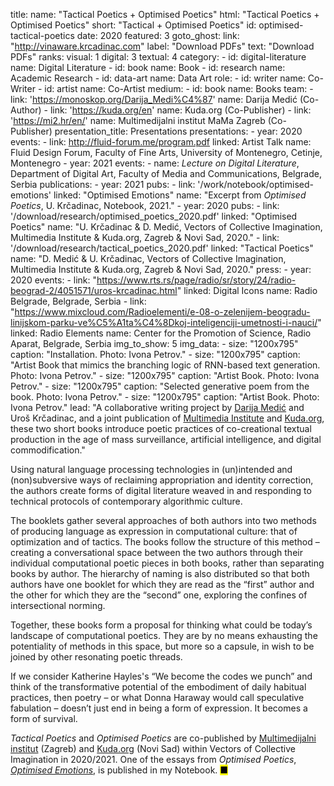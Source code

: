 title: 
    name: "Tactical Poetics + Optimised Poetics"
    html: "Tactical Poetics +<br>Optimised Poetics"
    short: "Tactical + Optimised Poetics"
id: optimised-tactical-poetics
date: 2020
featured: 3
goto_ghost:
    link: "http://vinaware.krcadinac.com"
    label: "Download PDFs"
    text: "Download PDFs"
ranks:
    visual: 1
    digital: 3
    textual: 4
category: 
    - id: digital-literature
      name: Digital Literature
    - id: book
      name: Book
    - id: research
      name: Academic Research
    - id: data-art
      name: Data Art
role:
    - id: writer
      name: Co-Writer
    - id: artist
      name: Co-Artist
medium:
    - id: book
      name: Books
team:
    - link: 'https://monoskop.org/Darija_Medi%C4%87'
      name: Darija Medić (Co-Author)
    - link: 'https://kuda.org/en'
      name: Kuda.org (Co-Publisher)
    - link: 'https://mi2.hr/en/'
      name: Multimedijalni institut MaMa Zagreb (Co-Publisher)
presentation_title: Presentations
presentations:
    - year: 2020
      events:
        - link: http://fluid-forum.me/program.pdf
          linked: Artist Talk
          name: Fluid Design Forum, Faculty of Fine Arts, University of Montenegro, Cetinje, Montenegro
    - year: 2021
      events:
        - name: <em>Lecture on Digital Literature</em>, Department of Digital Art, Faculty of Media and Communications, Belgrade, Serbia
publications:
    - year: 2021
      pubs:
        - link: '/work/notebook/optimised-emotions'
          linked: "Optimised Emotions" 
          name: "Excerpt from <em>Optimised Poetics</em>, U. Krčadinac, Notebook, 2021."
    - year: 2020
      pubs:
        - link: '/download/research/optimised_poetics_2020.pdf'
          linked: "Optimised Poetics" 
          name: "U. Krčadinac & D. Medić, Vectors of Collective Imagination, Multimedia Institute & Kuda.org, Zagreb & Novi Sad, 2020."
        - link: '/download/research/tactical_poetics_2020.pdf'
          linked: "Tactical Poetics" 
          name: "D. Medić & U. Krčadinac, Vectors of Collective Imagination, Multimedia Institute & Kuda.org, Zagreb & Novi Sad, 2020."
press:
    - year: 2020
      events:
        - link: "https://www.rts.rs/page/radio/sr/story/24/radio-beograd-2/4051571/uros-krcadinac.html"
          linked: Digital Icons 
          name: Radio Belgrade, Belgrade, Serbia
        - link: "https://www.mixcloud.com/Radioelementi/e-08-o-zelenijem-beogradu-linijskom-parku-ve%C5%A1ta%C4%8Dkoj-inteligenciji-umetnosti-i-nauci/"
          linked: Radio Elements
          name: Center for the Promotion of Science, Radio Aparat, Belgrade, Serbia
img_to_show: 5
img_data:
    - size: "1200x795"
      caption: "Installation. Photo: Ivona Petrov."
    - size: "1200x795"
      caption: "Artist Book that mimics the branching logic of RNN-based text generation. Photo: Ivona Petrov."
    - size: "1200x795"
      caption: "Artist Book. Photo: Ivona Petrov."
    - size: "1200x795"
      caption: "Selected generative poem from the book. Photo: Ivona Petrov."
    - size: "1200x795"
      caption: "Artist Book. Photo: Ivona Petrov." 
lead: "A collaborative writing project by <a href='https://monoskop.org/Darija_Medi%C4%87' target='_blank'>Darija Medić</a> and Uroš Krčadinac, and a joint publication of <a href='https://mi2.hr/en/2021/01/english-darija-medic-uros-krcadinac-tactical-poetics-optimised-poetics/' target='_blank'>Multimedia Institute</a> and <a href='https://kuda.org/' target='_blank'>Kuda.org</a>, these two short books introduce poetic practices of co-creational textual production in the age of mass surveillance, artificial intelligence, and digital commodification."

Using natural language processing technologies in (un)intended and (non)subversive ways of reclaiming appropriation and identity correction, the authors create forms of digital literature weaved in and responding to technical protocols of contemporary algorithmic culture. 
 
The booklets gather several approaches of both authors into two methods of producing language as expression in computational culture: that of optimization and of tactics. The books follow the structure of this method – creating a conversational space between the two authors through their individual computational poetic pieces in both books, rather than separating books by author. The hierarchy of naming is also distributed so that both authors have one booklet for which they are read as the “first” author and the other for which they are the “second” one, exploring the confines of intersectional norming.
 
Together, these books form a proposal for thinking what could be today’s landscape of computational poetics. They are by no means exhausting the potentiality of methods in this space, but more so a capsule, in wish to be joined by other resonating poetic threads.
 
If we consider Katherine Hayles's “We become the codes we punch” and think of the transformative potential of the embodiment of daily habitual practices, then poetry – or what Donna Haraway would call speculative fabulation – doesn’t just end in being a form of expression. It becomes a form of survival. 

<em>Tactical Poetics</em> and <em>Optimised Poetics</em> are co-published by <a href='https://mi2.hr/en/2021/01/english-darija-medic-uros-krcadinac-tactical-poetics-optimised-poetics/' target='_blank'>Multimedijalni institut</a> (Zagreb) and <a href='https://kuda.org/' target='_blank'>Kuda.org</a> (Novi Sad) within Vectors of Collective Imagination in 2020/2021. One of the essays from <em>Optimised Poetics</em>, <a href='/work/notebook/optimised-emotions' target='_blank'><em>Optimised Emotions</em></a>, is published in my Notebook. <mark>&#9632;</mark>
